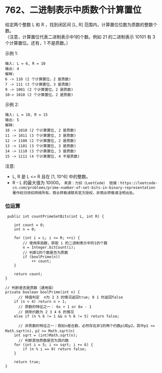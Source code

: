 762、二进制表示中质数个计算置位
===

给定两个整数 L 和 R ，找到闭区间 [L, R] 范围内，计算置位位数为质数的整数个数。<br>
（注意，计算置位代表二进制表示中1的个数。例如 21 的二进制表示 10101 有 3 个计算置位。还有，1 不是质数。）<br>

示例 1:<br>
```
输入: L = 6, R = 10
输出: 4
解释:
6 -> 110 (2 个计算置位，2 是质数)
7 -> 111 (3 个计算置位，3 是质数)
9 -> 1001 (2 个计算置位，2 是质数)
10-> 1010 (2 个计算置位，2 是质数)
```
示例 2:<br>
```
输入: L = 10, R = 15
输出: 5
解释:
10 -> 1010 (2 个计算置位, 2 是质数)
11 -> 1011 (3 个计算置位, 3 是质数)
12 -> 1100 (2 个计算置位, 2 是质数)
13 -> 1101 (3 个计算置位, 3 是质数)
14 -> 1110 (3 个计算置位, 3 是质数)
15 -> 1111 (4 个计算置位, 4 不是质数)
```
注意:<br>
* L, R 是 L <= R 且在 [1, 10^6] 中的整数。
* R - L 的最大值为 10000。
``
来源：力扣（LeetCode）
链接：https://leetcode-cn.com/problems/prime-number-of-set-bits-in-binary-representation
著作权归领扣网络所有。商业转载请联系官方授权，非商业转载请注明出处。
``

### 位运算
```
 public int countPrimeSetBits(int L, int R) {

    int count = 0;
    int n = 0;

    for (int i = L; i <= R; ++i) {
        // 使用库函数，获取 i 的二进制表示中的1的个数
        n = Integer.bitCount(i);
        // 判断1的个数是否为质数
        if (boolPrime(n))
            ++ count; 
    }

    return count;
}

// 判断是否是质数（通用版）
private boolean boolPrime(int n) {
      // 特值判定  n为 2 3 的情况返回true; 0 1 时返回false 
    if (n < 4) return n > 1;
      // 质数的特征之一： 6x + 1 or 6x - 1 
      // 排除约数为 2 3 4 6 的情况
    else if (n % 6 != 1 && n % 6 != 5) return false; 

      // 非质数的特征之一：假如n是合数，必然存在非1的两个约数p1和p2，其中p1 <= Math.sqrt(n)，p2 >= Math.sqrt(n)
    int sqrt = (int)Math.sqrt(n);
      // 判断其他质数是否为其约数
    for (int i = 5; i <= sqrt; i += 6) {
        if (n % i == 0) return false;
    }

    return true;
}
```

